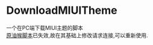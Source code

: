 # DownloadMIUITheme

一个在PC端下载MIUI主题的脚本  
[原油猴脚本](https://github.com/vcheckzen/MIUIThemeDownloader)已失效,故在其基础上修改请求连接,可以重新使用.
